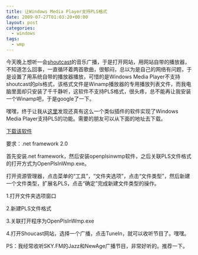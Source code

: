 ```yaml
---
title: 让Windows Media Player支持PLS格式
date: 2009-07-27T01:03:20+00:00
layout: post
categories:
  - windows
tags:
  - wmp
---
```


今天晚上想听一会[shoutcast](http://www.shoucast.com/)的音乐广播，于是打开网站，用网站自带的播放器，不知道怎么回事，一直循环着两首歌曲，很郁闷，总以为是自己的网络有问题，于是设置了用系统自带的播放器播放，可惜的是Windows Media Player不支持shoutcast的pls格式，该格式文件是Winamp播放器的专用播放列表文件，而我电脑里面却只安装了千千静听，这软件不支持PLS格式，很头疼，总不能再让我安装一个Winamp吧，于是google了一下。

嘿嘿，终于让我从[这里](http://weblogs.asp.net/jgalloway/archive/2004/12/21/328265.aspx)发现还真有这么一个类似插件的软件实现了Windows Media Player支持PLS的功能。需要的朋友可以从下面的地址去下载。

[下载该软件](http://openplsinwmp.codeplex.com/)

要求：.net framework 2.0

首先安装.net framework，然后安装openplsinwmp软件，之后关联PLS文件格式的打开方式为OpenPlsInWmp.exe。

打开资源管理器，点击菜单的“工具”，“文件夹选项”，点击“文件类型”，然后新建一个文件类型，扩展名PLS，点击“确定”完成新建文件类型的操作。

1.打开文件夹选项窗口

2.新建PLS文件格式

3.关联打开程序为OpenPlsInWmp.exe

4.打开Shoucast网站，选择一个广播，点击TuneIn，就可以收听节目了。嘿嘿。

PS：我经常收听SKY.FM的Jazz和NewAge广播节目，非常好听的。推荐一下。
